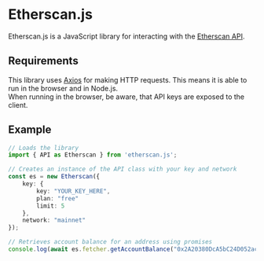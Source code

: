 # Etherscan.js

Etherscan.js is a JavaScript library for interacting with the [Etherscan API](https://docs.etherscan.io/).

## Requirements
This library uses [Axios](https://www.npmjs.com/package/axios) for making HTTP requests. This means it is able to run in the browser and in Node.js.  
When running in the browser, be aware, that API keys are exposed to the client.


## Example 
```typescript
// Loads the library
import { API as Etherscan } from 'etherscan.js';

// Creates an instance of the API class with your key and network
const es = new Etherscan({
    key: {
        key: "YOUR_KEY_HERE",
        plan: "free"
        limit: 5
    },
    network: "mainnet"
});

// Retrieves account balance for an address using promises
console.log(await es.fetcher.getAccountBalance("0x2A20380DcA5bC24D052acfbf79ba23e988ad0050"))
```